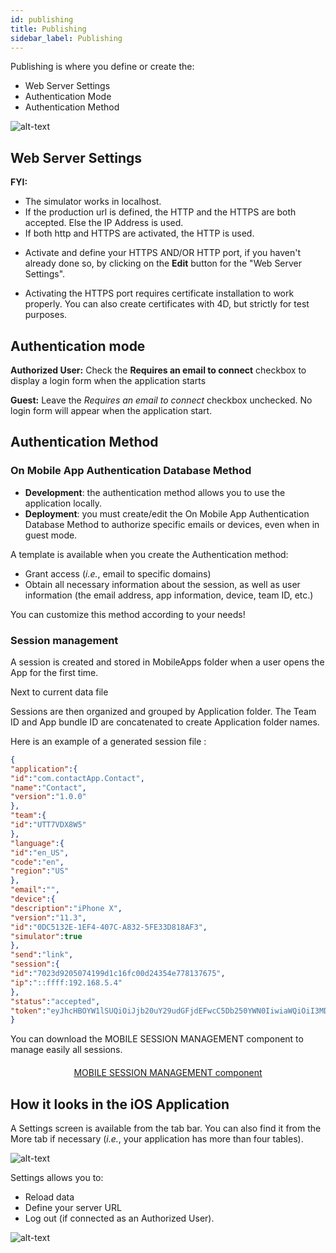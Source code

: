 ```yaml
---
id: publishing
title: Publishing
sidebar_label: Publishing
---
```


Publishing is where you define or create the:
* Web Server Settings
* Authentication Mode 
* Authentication Method

![alt-text](assets/project-editor/Publishing-section-4D-for-iOS.png)


## Web Server Settings


 <div class = "tips">
<b>FYI:</b>

* The simulator works in localhost.
* If the production url is defined, the HTTP and the HTTPS are both accepted. Else the IP Address is used.
* If both http and HTTPS are activated, the HTTP is used.
</div>


* Activate and define your HTTPS AND/OR HTTP port, if you haven't already done so, by clicking on the <b>Edit</b> button for the "Web Server Settings".

* Activating the HTTPS port requires certificate installation to work properly. You can also create certificates with 4D, but strictly for test purposes.


## Authentication mode

<b>Authorized User:</b> Check the <b>Requires an email to connect</b> checkbox to display a login form when the application starts

<b>Guest:</b> Leave the <i>Requires an email to connect</i> checkbox unchecked. No login form will appear when the application start.


## Authentication Method


### On Mobile App Authentication Database Method

* <b>Development</b>: the authentication method allows you to use the application locally. 
* <b>Deployment</b>: you must create/edit the On Mobile App Authentication Database Method to authorize specific emails or devices, even when in guest mode.

A template is available when you create the Authentication method:
* Grant access (<i>i.e.</i>, email to specific domains) 
* Obtain all necessary information about the session, as well as user information (the email address, app information, device, team ID, etc.)

You can customize this method according to your needs! 



### Session management

A session is created and stored in MobileApps folder when a user opens the App for the first time. 

Next to current data file

Sessions are then organized and grouped by Application folder. The Team ID and App bundle ID are concatenated to create Application folder names.

Here is an example of a generated session file :

```json
{
"application":{
"id":"com.contactApp.Contact",
"name":"Contact",
"version":"1.0.0"
},
"team":{
"id":"UTT7VDX8W5"
},
"language":{
"id":"en_US",
"code":"en",
"region":"US"
},
"email":"",
"device":{
"description":"iPhone X",
"version":"11.3",
"id":"0DC5132E-1EF4-407C-A832-5FE33D818AF3",
"simulator":true
},
"send":"link",
"session":{
"id":"7023d9205074199d1c16fc00d24354e778137675",
"ip":"::ffff:192.168.5.4"
},
"status":"accepted",
"token":"eyJhcHBOYW1lSUQiOiJjb20uY29udGFjdEFwcC5Db250YWN0IiwiaWQiOiI3MDIzZDkyMDUwNzQxOTlkMWMxNmZjMDBkMjQzNTRlNzc4MTM3Njc1IiwidGVhbUlEIjoiVVRUN1ZEWDhXNSJ9"
}

```

You can download the MOBILE SESSION MANAGEMENT component to manage easily all sessions.

<div style="text-align: center; margin-top: 20px">
<a class="button"
href="../assets/session-management/MOBILE-SESSION-MANAGEMENT.zip">MOBILE SESSION MANAGEMENT component</a>
</div>



## How it looks in the iOS Application


A Settings screen is available from the tab bar. You can also find it from the More tab if necessary (<i>i.e.</i>, your application has more than four tables).

![alt-text](assets/project-editor/Setting-screen-Publishing-section-4D-for-iOS.png)

Settings allows you to:
* Reload data
* Define your server URL
* Log out (if connected as an Authorized User).

![alt-text](assets/project-editor/Login-screen-Publishing-section-4D-for-iOS.png)


